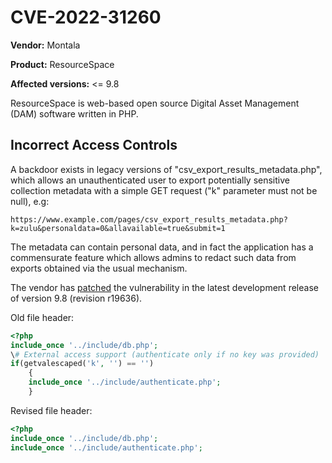 # CVE-2022-31260

**Vendor:** Montala

**Product:** ResourceSpace 

**Affected versions:** <= 9.8

ResourceSpace is web-based open source Digital Asset Management (DAM) software written in PHP.

## Incorrect Access Controls

A backdoor exists in legacy versions of "csv_export_results_metadata.php", which allows an unauthenticated user to export potentially sensitive collection metadata with a simple GET request ("k" parameter must not be null), e.g:

    https://www.example.com/pages/csv_export_results_metadata.php?k=zulu&personaldata=0&allavailable=true&submit=1

The metadata can contain personal data, and in fact the application has a commensurate feature which allows admins to redact such data from exports obtained via the usual mechanism.

The vendor has [patched](https://svn.resourcespace.com/svn/rs/releases/9.8/pages/csv_export_results_metadata.php) the vulnerability in the latest development release of version 9.8 (revision r19636).

Old file header:
```php
<?php
include_once '../include/db.php';
\# External access support (authenticate only if no key was provided)
if(getvalescaped('k', '') == '')
    {
    include_once '../include/authenticate.php';
    }
```
Revised file header:
```php
<?php
include_once '../include/db.php';
include_once '../include/authenticate.php';
```
